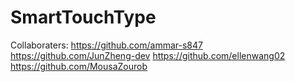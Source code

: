 # SmartTouchType
Collaboraters: 
https://github.com/ammar-s847
https://github.com/JunZheng-dev
https://github.com/ellenwang02
https://github.com/MousaZourob
